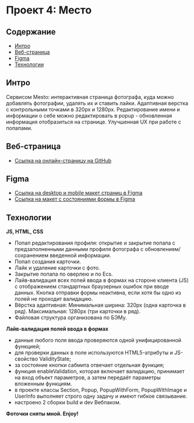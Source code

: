 # Проект 4: Место

## Содержание

* [Интро](#интро)
* [Веб-страница](#веб-страница)
* [Figma ](#figma)
* [Технологии ](#технологии)

## Интро

Сервисом Mesto: интерактивная страница фотографа, куда можно добавлять фотографии, удалять их и ставить лайки. Адаптивная верстка с контрольными точками в 320px и 1280px. Редактирование имени и информации о себе можно редактировать в popup - обновленная информация отобразиться на странице. Улучшенная UX при работе с попапами.

## Веб-страница
* [Ссылка на онлайн-страницу на GitHub](https://kapkaeva.github.io/mesto/index.html)


## Figma

* [Ссылка на  desktop и mobile макет страниц в Figma](https://www.figma.com/file/2cn9N9jSkmxD84oJik7xL7/JavaScript.-Sprint-4)
* [Ссылка на макет с состояниями формы в Figma](https://www.figma.com/file/kRVLKwYG3d1HGLvh7JFWRT/JavaScript.-Sprint-6)

## Технологии

**JS, HTML, CSS**

* Попап редактирования профиля: открытие и закрытие попапа с предзаполненными данными профиля фотографа с обновлением/сохранением введенной информации. 
* Попап создания карточки.
* Лайк и удаление карточки с фото.
* Закрытие попапа по оверлею и по Ecs.
* Лайв-валидация всех полей ввода в формах на стороне клиента (JS) с отображением стандартных браузерных ошибок при вводе данных. Кнопка отправки формы неактивна, если хотя бы одно из полей не проходит валидацию.
* Вёрстка адаптивная: Минимальная ширина: 320px (одна карточка в ряд). Максимальная: 1280px (три карточки в ряд).
* Файловая структура организована по БЭМу.

**Лайв-валидация полей ввода в формах**

* данные любого поля ввода проверяются одной унифицированной функцией;
* для проверки данных в поле используются HTML5-атрибуты и JS-свойство ValidityState;
* за состояние кнопки сабмита отвечает отдельная функция;
* функция enableValidation, которая включает валидацию, принимает на вход объект параметров, а затем
передаёт параметры вложенным функциям.
* в проектe классы Section, Popup, PopupWithForm, PopupWithImage и UserInfo выполняет строго одну задачу и имеют гибкое связывание.
* настроено 2 сборки build и dev Вебпаком.

**Фоточки сняты мной. Enjoy!**